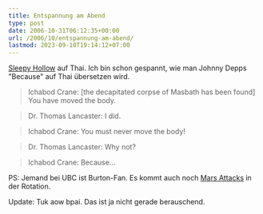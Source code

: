 ```yaml
---
title: Entspannung am Abend
type: post
date: 2006-10-31T06:12:35+00:00
url: /2006/10/entspannung-am-abend/
lastmod: 2023-09-10T19:14:12+07:00
---
```

[Sleepy Hollow][1] auf Thai. Ich bin schon gespannt, wie man Johnny Depps "Because" auf Thai übersetzen wird.

> Ichabod Crane: [the decapitated corpse of Masbath has been found] You have moved the body.

> Dr. Thomas Lancaster: I did.

> Ichabod Crane: You must never move the body!

> Dr. Thomas Lancaster: Why not?

> Ichabod Crane: Because...

PS: Jemand bei <span class="caps">UBC</span> ist Burton-Fan. Es kommt auch noch [Mars Attacks][2] in der Rotation.

Update: Tuk aow bpai. Das ist ja nicht gerade berauschend.

 [1]: http://imdb.com/title/tt0162661/
 [2]: http://imdb.com/title/tt0116996/
